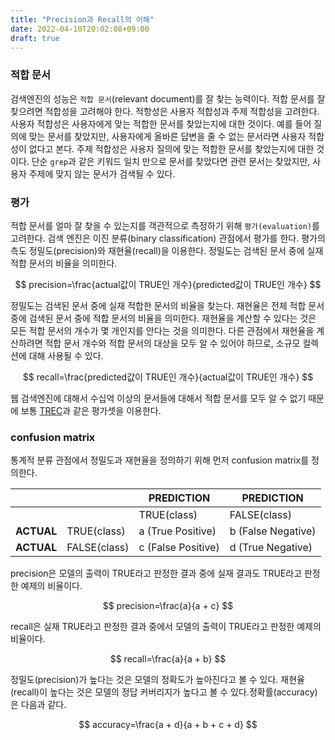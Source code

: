 ```yaml
---
title: "Precision과 Recall의 이해"
date: 2022-04-10T20:02:08+09:00
draft: true
---
```


### 적합 문서

검색엔진의 성능은 `적합 문서`(relevant document)를 잘 찾는 능력이다. 적합 문서를 잘 찾으려면 적합성을 고려해야 한다. 적항성은 사용자 적합성과 주제 적합성을 고려한다. 사용자 적합성은 사용자에게 맞는 적합한 문서를 찾았는지에 대한 것이다. 예를 들어 질의에 맞는 문서를 찾았지만, 사용자에게 올바른 답변을 줄 수 없는 문서라면 사용자 적합성이 없다고 본다. 주제 적합성은 사용자 질의에 맞는 적합한 문서를 찾았는지에 대한 것이다. 단순 `grep`과 같은 키워드 일치 만으로 문서를 찾았다면 관련 문서는 찾았지만, 사용자 주제에 맞지 않는 문서가 검색될 수 있다.

### 평가

적합 문서를 얼마 잘 찾을 수 있는지를 객관적으로 측정하기 위해 `평가(evaluation)`를 고려한다. 검색 엔진은 이진 분류(binary classification) 관점에서 평가를 한다. 평가의 측도 정밀도(precision)와 재현율(recall)을 이용한다. 정밀도는 검색된 문서 중에 실재 적합 문서의 비율을 의미한다.

$$
precision=\frac{actual값이 TRUE인 개수}{predicted값이 TRUE인 개수}
$$

정밀도는 검색된 문서 중에 실재 적합한 문서의 비율을 찾는다. 재현율은 전체 적합 문서 중에 검색된 문서 중에 적합 문서의 비율을 의미한다. 재현율을 계산할 수 있다는 것은 모든 적합 문서의 개수가 몇 개인지를 안다는 것을 의미한다. 다른 관점에서 재현율을 계산하려면 적합 문서 개수와 적합 문서의 대상을 모두 알 수 있어야 하므로, 소규모 컬렉션에 대해 사용될 수 있다.

$$
recall=\frac{predicted값이 TRUE인 개수}{actual값이 TRUE인 개수}
$$

웹 검색엔진에 대해서 수십억 이상의 문서들에 대해서 적합 문서를 모두 알 수 없기 때문에 보통 [TREC](https://trec.nist.gov/data.html)과 같은 평가셋을 이용한다.



### confusion matrix

통계적 분류 관점에서 정밀도과 재현율을 정의하기 위해 먼저 confusion matrix를 정의한다.

|            |              | PREDICTION         | PREDICTION         |
| ---------- | ------------ | ------------------ | ------------------ |
|            |              | TRUE(class)        | FALSE(class)       |
| **ACTUAL** | TRUE(class)  | a (True Positive)  | b (False Negative) |
| **ACTUAL** | FALSE(class) | c (False Positive) | d (True Negative)  |

precision은 모델의 출력이 TRUE라고 판정한 결과 중에 실재 결과도 TRUE라고 판정한 예제의 비율이다.

$$
precision=\frac{a}{a + c}
$$

recall은 실재 TRUE라고 판정한 결과 중에서 모델의 출력이 TRUE라고 판정한 예제의 비율이다.

$$
recall=\frac{a}{a + b}
$$

정밀도(precision)가 높다는 것은 모델의 정확도가 높아진다고 볼 수 있다. 재현율(recall)이 높다는 것은 모델의 정답 커버리지가 높다고 볼 수 있다.정확률(accuracy)은 다음과 같다.


$$
accuracy=\frac{a + d}{a + b + c + d}
$$
